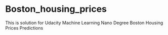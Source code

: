 # Boston_housing_prices
This is solution for Udacity Machine Learning Nano Degree Boston Housing Prices Predictions
